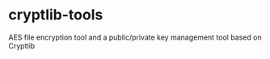 # cryptlib-tools
 AES file encryption tool and a public/private key management tool based on Cryptlib
